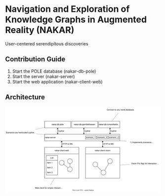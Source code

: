 # Navigation and Exploration of Knowledge Graphs in Augmented Reality (NAKAR)

User-centered serendipitous discoveries

## Contribution Guide

1. Start the POLE database (nakar-db-pole)
1. Start the server (nakar-server)
1. Start the web application (nakar-client-web)

## Architecture

<img src="docs/architecture.svg">

